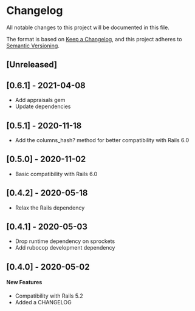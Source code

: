 # Changelog
All notable changes to this project will be documented in this file.

The format is based on [Keep a Changelog](https://keepachangelog.com/en/1.0.0/),
and this project adheres to [Semantic Versioning](https://semver.org/spec/v2.0.0.html).

## [Unreleased]

## [0.6.1] - 2021-04-08

- Add appraisals gem
- Update dependencies

## [0.5.1] - 2020-11-18

- Add the columns_hash? method for better compatibility with Rails 6.0

## [0.5.0] - 2020-11-02

- Basic compatibility with Rails 6.0

## [0.4.2] - 2020-05-18

- Relax the Rails dependency

## [0.4.1] - 2020-05-03

- Drop runtime dependency on sprockets
- Add rubocop development dependency

## [0.4.0] - 2020-05-02

#### New Features

- Compatibility with Rails 5.2
- Added a CHANGELOG
